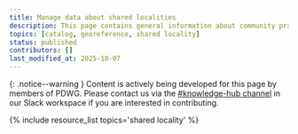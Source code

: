 ```yaml
---
title: Manage data about shared localities
description: This page contains general information about community practices for managing data about shared localities, and also aggregates links to additional resources with more specific information.
topics: [catalog, georeference, shared locality]
status: published
contributors: []
last_modified_at: 2025-10-07
---
```


{: .notice--warning }
Content is actively being developed for this page by members of PDWG. Please contact us via the [#knowledge-hub channel](https://paleo-data.slack.com/archives/C09L9TKC5MW) in our Slack workspace if you are interested in contributing. 

{% include resource_list topics='shared locality' %}
